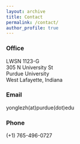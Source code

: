 ```yaml
---
layout: archive
title: Contact
permalink: /contact/
author_profile: true
---
```


### Office
LWSN 1123-G\
305 N University St\
Purdue University\
West Lafayette, Indiana

### Email
yonglezh(at)purdue(dot)edu

### Phone
(+1) 765-496-0727

